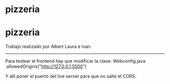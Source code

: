 ﻿# pizzeria
# pizzeria

Trabajo realizado por Albert Laura e Ivan.

-----------------------------------------------------
Para testear el frontend hay que modificar la clase: 
Webconfig.java
	.allowedOrigins("http://127.0.0.1:5500")
  
  Y allí poner el puerto del live server para que no salte el CORS.
